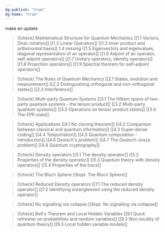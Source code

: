 ```yaml
---
dg-publish: "true"
dg-home: "true"
---
```

make an update
> [!check] Mathematical Structure for Quantum Mechanics
> [[1.1 Vectors, Dirac notation]]
> [[1.2 Linear Operators]]
> [[1.3 Inner product and orthonormal basis]]
> *1.4 missing*
> [[1.5 Eigenvectors and eigenvalues, diagonal representation of an operator]]
> [[1.6 Adjoint of an operator, self-adjoint operators]]
> [[1.7 Unitary operators, identity operators]]
> [[1.8 Projection operators]]
> [[1.9 Spectral theorem for self-adjoint operators]]


> [!check] The Rules of Quantum Mechanics
> [[2.1 States, evolution and measurement]]
> [[2.2 Distinguishing orthogonal and non-orthogonal states]]
> [[2.3 Interference]]


> [!check] Multi-party Quantum Systems
> [[3.1 The Hilbert space of two-party quantum systems - the tensor product]]
> [[3.2 Multi-party quantum systems]]
> [[3.3 Operations on tensor product states]]
> [[3.4 The EPR state]]

>[!check] Applications
>[[4.1 No cloning theorem]]
>[[4.2 Comparison between classical and quantum information]]
>[[4.3 Super-dense coding]]
>[[4.4 Teleportation]]
>[[4.5 Quantum computation - introduction]]
>[[4.6 Deutsch's problem]]
>[[4.7 The Deutsch-Josza problem]]
>[[4.8 Quantum cryptography]]
>

>[!check] Density operators
>[[5.1 The density operator]]
>[[5.2 Properties of the density operator]]
>[[5.3 Quantum theory with density operators]]
>[[5.4 Properties of the trace]]

>[!check] The Bloch Sphere
>[[6opt. The Bloch Sphere]]

>[!check] Reduced Density operators
>[[7.1 The reduced density operator]]
>[[7.2 Identifying entanglement using the reduced density operator]]

> [!check] No signalling via collapse
> [[8opt. No signalling via collapse]]

>[!check] Bell's Theorem and Local Hidden Variables
>[[9.1 Quick refresher on probabilities and random variables]]
>[[9.2 Non-locality of quantum theory]]
>[[9.3 Local hidden variable models]]


